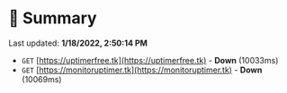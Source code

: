 # 📖 Summary
Last updated: **1/18/2022, 2:50:14 PM**

- `GET` [https://uptimerfree.tk](https://uptimerfree.tk) - **Down** (10033ms)
- `GET` [https://monitoruptimer.tk](https://monitoruptimer.tk) - **Down** (10069ms)
